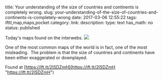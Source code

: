 title: Your understanding of the size of countries and continents is completely wrong.
slug: your-understanding-of-the-size-of-countries-and-continents-is-completely-wrong
date: 2017-03-06 12:55:22
tags: ifttt,map,maps,pocket
category: 
link: 
description: 
type: text
has_math: no
status: published

Today's maps found on the interwebs. ![](https://ift.tt/2lO6gtu)  
  

One of the most common maps of the world is in fact, one of the most misleading.  The problem is that the size of countries and continents have been either exaggerated or downplayed.  
  

Found at [https://ift.tt/2lSDZmH](https://ift.tt/2lSDZmH "https://ift.tt/2lSDZmH")



